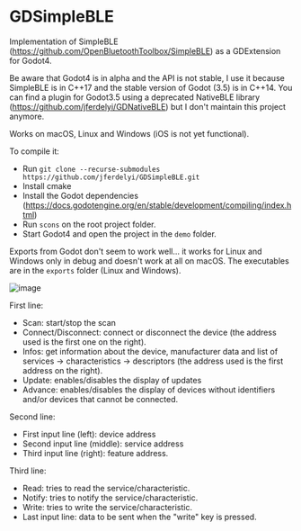 # GDSimpleBLE
Implementation of SimpleBLE (https://github.com/OpenBluetoothToolbox/SimpleBLE) as a GDExtension for Godot4.

Be aware that Godot4 is in alpha and the API is not stable, I use it because SimpleBLE is in C++17 and the stable version of Godot (3.5) is in C++14.
You can find a plugin for Godot3.5 using a deprecated NativeBLE library (https://github.com/jferdelyi/GDNativeBLE) but I don't maintain this project anymore.

Works on macOS, Linux and Windows (iOS is not yet functional).

To compile it:
 - Run `git clone --recurse-submodules https://github.com/jferdelyi/GDSimpleBLE.git`
 - Install cmake
 - Install the Godot dependencies (https://docs.godotengine.org/en/stable/development/compiling/index.html)
 - Run `scons` on the root project folder.
 - Start Godot4 and open the project in the `demo` folder.
 
Exports from Godot don't seem to work well... it works for Linux and Windows only in debug and doesn't work at all on macOS. The executables are in the `exports` folder (Linux and Windows).
 
 ![image](https://user-images.githubusercontent.com/4105962/187994856-678642c8-8a94-4c1e-8535-ef5df80c1b77.png)

First line:
 - Scan: start/stop the scan
 - Connect/Disconnect: connect or disconnect the device (the address used is the first one on the right).
 - Infos: get information about the device, manufacturer data and list of services -> characteristics -> descriptors (the address used is the first address on the right).
 - Update: enables/disables the display of updates
 - Advance: enables/disables the display of devices without identifiers and/or devices that cannot be connected.
 
Second line:
 - First input line (left): device address
 - Second input line (middle): service address
 - Third input line (right): feature address.
 
Third line:
 - Read: tries to read the service/characteristic.
 - Notify: tries to notify the service/characteristic.
 - Write: tries to write the service/characteristic.
 - Last input line: data to be sent when the "write" key is pressed.
